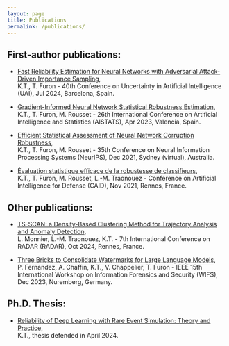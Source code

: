```yaml
---
layout: page
title: Publications
permalink: /publications/
---     
```

## First-author publications:

* [Fast Reliability Estimation for Neural Networks with Adversarial Attack-Driven Importance Sampling](https://openreview.net/forum?id=0usGhloD12), <br>  K.T., T. Furon - 40th Conference on Uncertainty in Artificial Intelligence (UAI), Jul 2024, Barcelona, Spain.

* [Gradient-Informed Neural Network Statistical Robustness Estimation](https://proceedings.mlr.press/v206/tit23a.html), <br> K.T., T. Furon, M. Rousset - 26th International Conference on Artificial Intelligence and Statistics (AISTATS), Apr 2023, Valencia, Spain.

* [Efficient Statistical Assessment of Neural Network Corruption Robustness](https://proceedings.neurips.cc/paper/2021/hash/4d215ab7508a3e089af43fb605dd27d1-Abstract.html), <br> K.T., T. Furon, M. Rousset - 35th Conference on Neural Information Processing Systems (NeurIPS), Dec 2021, Sydney (virtual), Australia.

* [Évaluation statistique efficace de la robustesse de classifieurs](https://hal.archives-ouvertes.fr/hal-03462156), <br> K.T., T. Furon, M. Rousset, L.-M. Traonouez - Conference on Artificial Intelligence for Defense (CAID), Nov 2021, Rennes, France.

## Other publications:

* [TS-SCAN: a Density-Based Clustering Method for Trajectory Analysis and Anomaly Detection](https://raw.githubusercontent.com/karimtito/karimtito.github.io/master/tsscan-1.pdf),  <br> L. Monnier, L.-M. Traonouez, K.T. - 7th International Conference on RADAR (RADAR), Oct 2024, Rennes, France.

* [Three Bricks to Consolidate Watermarks for Large Language Models](https://arxiv.org/abs/2308.00113), <br> P. Fernandez, A. Chaffin, K.T., V. Chappelier, T. Furon - IEEE 15th International Workshop on Information Forensics and Security (WIFS), Dec 2023, Nuremberg, Germany.

## Ph.D. Thesis: 

* [Reliability of Deep Learning with Rare Event Simulation: Theory and Practice](https://raw.githubusercontent.com/karimtito/karimtito.github.io/master/Tit_Karim_Phd_Thesis_final.pdf), <br> K.T., thesis defended in April 2024. 